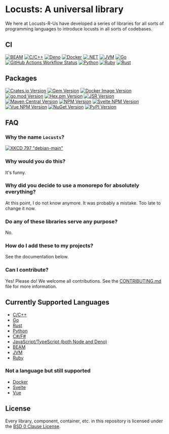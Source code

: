 # Locusts: A universal library

We here at Locusts-R-Us have developed a series of libraries for all sorts of programming languages to introduce locusts in all sorts of codebases.

## CI

[![BEAM](<https://img.shields.io/github/actions/workflow/status/locusts-r-us/locusts/beam.yml?style=for-the-badge&logo=erlang&label=Erlang%2FElixir%2FGleam%20(BEAM)>)](https://github.com/locusts-r-us/locusts/actions/workflows/beam.yml)
[![C/C++](https://img.shields.io/github/actions/workflow/status/locusts-r-us/locusts/c.yml?style=for-the-badge&logo=c&label=C%2FC%2B%2B)](https://github.com/locusts-r-us/locusts/actions/workflows/c.yml)
[![Deno](https://img.shields.io/github/actions/workflow/status/locusts-r-us/locusts/deno.yml?style=for-the-badge&logo=deno&label=Deno)](https://github.com/locusts-r-us/locusts/actions/workflows/deno.yml)
[![Docker](https://img.shields.io/github/actions/workflow/status/locusts-r-us/locusts/docker.yml?style=for-the-badge&logo=docker&label=Docker)](https://github.com/locusts-r-us/locusts/actions/workflows/docker.yml)
[![.NET](https://img.shields.io/github/actions/workflow/status/locusts-r-us/locusts/dotnet.yml?style=for-the-badge&logo=dotnet&label=C%23%2FF%23)](https://github.com/locusts-r-us/locusts/actions/workflows/dotnet.yml)
[![JVM](<https://img.shields.io/github/actions/workflow/status/locusts-r-us/locusts/jvm.yml?style=for-the-badge&logo=kotlin&label=Java%2FKotlin%2FGroovy%20(JVM)>)](https://github.com/locusts-r-us/locusts/actions/workflows/jvm.yml)
[![Go](https://img.shields.io/github/actions/workflow/status/locusts-r-us/locusts/go.yml?style=for-the-badge&logo=go&label=Go)](https://github.com/locusts-r-us/locusts/actions/workflows/go.yml)
[![GitHub Actions Workflow Status](https://img.shields.io/github/actions/workflow/status/locusts-r-us/locusts/node.yml?style=for-the-badge&logo=nodedotjs&label=Node.JS)](https://github.com/locusts-r-us/locusts/actions/workflows/node.yml)
[![Python](https://img.shields.io/github/actions/workflow/status/locusts-r-us/locusts/python.yml?style=for-the-badge&logo=python&label=Python)](https://github.com/locusts-r-us/locusts/actions/workflows/python.yml)
[![Ruby](https://img.shields.io/github/actions/workflow/status/locusts-r-us/locusts/ruby.yml?style=for-the-badge&logo=ruby&label=Ruby)](https://github.com/locusts-r-us/locusts/actions/workflows/ruby.yml)
[![Rust](https://img.shields.io/github/actions/workflow/status/locusts-r-us/locusts/rust.yml?style=for-the-badge&logo=rust&label=Rust)](https://github.com/locusts-r-us/locusts/actions/workflows/rust.yml)

## Packages

[![Crates.io Version](https://img.shields.io/crates/v/locusts?style=for-the-badge&logo=rust&color=%23f74b00)](https://crates.io/crates/locusts)
[![Gem Version](https://img.shields.io/gem/v/locusts?style=for-the-badge&logo=rubygems&logoColor=%23E9573F)](https://rubygems.org/gems/locusts)
[![Docker Image Version](https://img.shields.io/docker/v/rosstheross/locusts?sort=semver&style=for-the-badge&logo=docker&logoColor=%232496ED)](https://hub.docker.com/r/rosstheross/locusts)
[![go.mod Version](https://img.shields.io/github/go-mod/go-version/locusts-r-us/locusts?style=for-the-badge&logo=go&color=%2300ADD8)](https://pkg.go.dev/github.com/locusts-r-us/locusts)
[![Hex.pm Version](https://img.shields.io/hexpm/v/locusts?style=for-the-badge&logo=elixir&color=%234B275F)](https://hex.pm/packages/locusts)
[![JSR Version](https://img.shields.io/jsr/v/%40locusts-r-us/locusts?style=for-the-badge&logo=jsr&color=%23F7DF1E)](https://jsr.io/@locusts-r-us/locusts)
[![Maven Central Version](https://img.shields.io/maven-central/v/io.github.locusts-r-us/locusts?style=for-the-badge&logo=apachemaven&color=%23C71A36)](https://github.com/locusts-r-us/locusts/issues/32)
[![NPM Version](https://img.shields.io/npm/v/locusts?style=for-the-badge&logo=npm&label=Base%20NPM&color=%23cb3837)](https://www.npmjs.com/package/locusts)
[![Svelte NPM Version](https://img.shields.io/npm/v/%40locusts%2Fsvelte?style=for-the-badge&logo=svelte&label=Svelte%20NPM&color=%23FF3E00)](https://www.npmjs.com/package/@locusts/svelte)
[![Vue NPM Version](https://img.shields.io/npm/v/%40locusts%2Fvue?style=for-the-badge&logo=vuedotjs&label=Vue%20NPM&labelColor=%234FC08D)](https://www.npmjs.com/package/@locusts/vue)
[![NuGet Version](https://img.shields.io/nuget/v/locusts?style=for-the-badge&logo=nuget&color=%23004880)](https://www.nuget.org/packages/locusts)
[![PyPI Version](https://img.shields.io/pypi/v/locusts-r-us?style=for-the-badge&logo=pypi&label=pypi&color=%233775A9)](https://pypi.org/project/locusts-r-us/)

## FAQ

### Why the name `Locusts`?

[![XKCD 797 "debian-main"](https://imgs.xkcd.com/comics/debian_main.png "dpkg: error processing package (--purge): subprocess pre-removal script returned error exit 163: OH_GOD_THEYRE_INSIDE_MY_CLOTHES")](https://xkcd.com/797/)

### Why would you do this?

It's funny.

### Why did you decide to use a monorepo for absolutely everything?

At this point, I do not know anymore. It was probably a mistake.
Too late to change it now.

### Do any of these libraries serve any purpose?

No.

### How do I add these to my projects?

See the documentation below.

### Can I contribute?

Yes! Please do! We welcome all contributions.
See the [CONTRIBUTING.md](./CONTRIBUTING.md) file for more information.

## Currently Supported Languages

- [C/C++](./docs/C.md)
- [Go](./docs/Go.md)
- [Rust](./docs/Rust.md)
- [Python](./docs/Python.md)
- [C#/F#](./docs/.NET.md)
- [JavaScript/TypeScript (both Node and Deno)](./docs/JavaScript.md)
- [BEAM](./docs/BEAM.md)
- [JVM](./docs/JVM.md)
- [Ruby](./docs/Ruby.md)

### Not a language but still supported

- [Docker](./docs/Docker.md)
- [Svelte](./src/packages/svelte/README.md)
- [Vue](./src/packages/vue/README.md)

## License

Every library, component, container, etc. in this repository is licensed under the [BSD 0 Clause License](./LICENSE).
